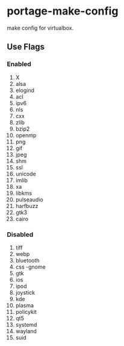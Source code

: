 # portage-make-config
make config for virtualbox.
## Use Flags
### Enabled
1. X 
2. alsa 
3. elogind 
4. acl 
5. ipv6 
6. nls 
7. cxx 
8. zlib 
9. bzip2 
10. openmp 
11. png 
12. gif 
13. jpeg 
14. shm 
15. ssl 
16. unicode 
17. imlib 
18. xa 
19. libkms 
20. pulseaudio 
21. harfbuzz
22. gtk3
23. cairo
### Disabled
1. tiff 
2. webp 
3. bluetooth 
4. css -gnome 
5. gtk 
6. ios 
7. ipod 
8. joystick 
9. kde 
10. plasma 
11. policykit 
12. qt5 
13. systemd 
14. wayland 
15. suid
